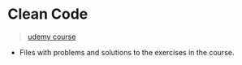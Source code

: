 # Clean Code

> [udemy course](https://www.udemy.com/course/writing-clean-code/)

- Files with problems and solutions to the exercises in the course.
